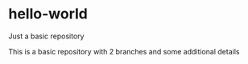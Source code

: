 # hello-world
Just a basic repository

This is a basic repository with 2 branches and some additional details
